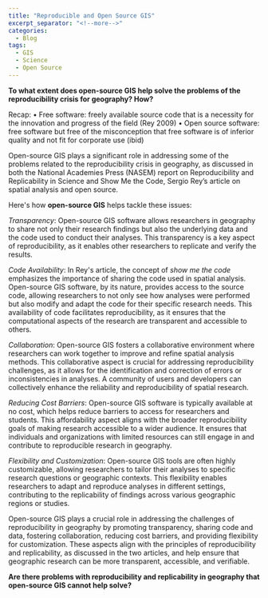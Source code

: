 ```yaml
---
title: "Reproducible and Open Source GIS"
excerpt_separator: "<!--more-->"
categories:
  - Blog
tags:
  - GIS
  - Science
  - Open Source
---
```

**To what extent does open-source GIS help solve the problems of the reproducibility crisis for geography? How?**

Recap: 
•	Free software: freely available source code that is a necessity for the innovation and progress of the field (Rey 2009)
•	Open source software: free software but free of the misconception that free software is of inferior quality and not fit for corporate use (ibid)

Open-source GIS plays a significant role in addressing some of the problems related to the reproducibility crisis in geography, as discussed in both the National Academies Press (NASEM) report on Reproducibility and Replicability in Science and Show Me the Code, Sergio Rey’s article on spatial analysis and open source. 

Here's how **open-source GIS** helps tackle these issues:

*Transparency*: Open-source GIS software allows researchers in geography to share not only their research findings but also the underlying data and the code used to conduct their analyses. This transparency is a key aspect of reproducibility, as it enables other researchers to replicate and verify the results. 

*Code Availability*: In Rey's article, the concept of *show me the code* emphasizes the importance of sharing the code used in spatial analysis. Open-source GIS software, by its nature, provides access to the source code, allowing researchers to not only see how analyses were performed but also modify and adapt the code for their specific research needs. This availability of code facilitates reproducibility, as it ensures that the computational aspects of the research are transparent and accessible to others.

*Collaboration*: Open-source GIS fosters a collaborative environment where researchers can work together to improve and refine spatial analysis methods. This collaborative aspect is crucial for addressing reproducibility challenges, as it allows for the identification and correction of errors or inconsistencies in analyses. A community of users and developers can collectively enhance the reliability and reproducibility of spatial research.

*Reducing Cost Barriers*: Open-source GIS software is typically available at no cost, which helps reduce barriers to access for researchers and students. This affordability aspect aligns with the broader reproducibility goals of making research accessible to a wider audience. It ensures that individuals and organizations with limited resources can still engage in and contribute to reproducible research in geography.

*Flexibility and Customization*: Open-source GIS tools are often highly customizable, allowing researchers to tailor their analyses to specific research questions or geographic contexts. This flexibility enables researchers to adapt and reproduce analyses in different settings, contributing to the replicability of findings across various geographic regions or studies.


Open-source GIS plays a crucial role in addressing the challenges of reproducibility in geography by promoting transparency, sharing code and data, fostering collaboration, reducing cost barriers, and providing flexibility for customization. These aspects align with the principles of reproducibility and replicability, as discussed in the two articles, and help ensure that geographic research can be more transparent, accessible, and verifiable.



**Are there problems with reproducibility and replicability in geography that open-source GIS cannot help solve?**
